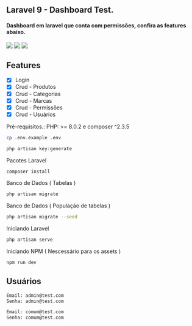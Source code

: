 ## Laravel 9 - Dashboard Test.
<h4>Dashboard em laravel que conta com permissões, confira as features abaixo.</h4>

![](https://i.imgur.com/Gh0vZoD.png)
![](https://i.imgur.com/EiVx2TL.png)
![](https://i.imgur.com/86we5JD.png)

## Features

-   [x] Login
-   [x] Crud - Produtos
-   [x] Crud - Categorias
-   [x] Crud - Marcas
-   [x] Crud - Permissões
-   [x] Crud - Usuários

Pré-requisitos.: PHP: >= 8.0.2 e composer ^2.3.5

```bash
cp .env.example .env
```

```bash
php artisan key:generate
```

Pacotes Laravel
```Bash
composer install
```
Banco de Dados ( Tabelas )

```bash
php artisan migrate
```

Banco de Dados ( População de tabelas )

```bash
php artisan migrate --seed
```
Iniciando Laravel

```bash
php artisan serve
```

Iniciando NPM ( Nescessário para os assets )

```bash
npm run dev
```
## Usuários
```bash
Email: admin@test.com
Senha: admin@test.com
```
```bash
Email: comum@test.com
Senha: comum@test.com
```
